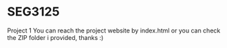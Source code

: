 # SEG3125
Project 1
You can reach the project website by index.html or you can check the ZIP folder i provided, thanks :)

